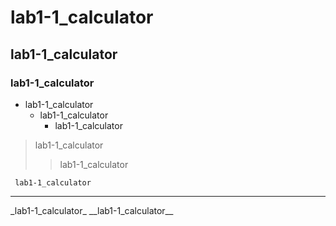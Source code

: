 # lab1-1_calculator
## lab1-1_calculator
### lab1-1_calculator
* lab1-1_calculator
    + lab1-1_calculator
       - lab1-1_calculator
> lab1-1_calculator
>> lab1-1_calculator

     lab1-1_calculator

<hr/>
_lab1-1_calculator_
__lab1-1_calculator__
